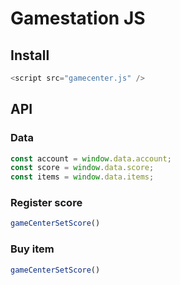 # Gamestation JS


## Install

```js
<script src="gamecenter.js" />
```


## API

### Data
```js
const account = window.data.account;
const score = window.data.score;
const items = window.data.items;
```

### Register score
```js
gameCenterSetScore()
```

### Buy item
```js
gameCenterSetScore()
```
